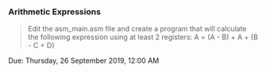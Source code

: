### Arithmetic Expressions
> Edit the asm_main.asm file and create a program that will calculate the following expression using at least 2 registers:
A = (A - B) + A + (B - C + D)


Due: Thursday, 26 September 2019, 12:00 AM
